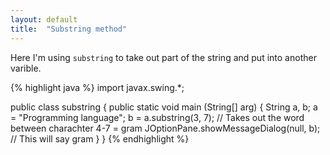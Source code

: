 ```yaml
---
layout: default
title:  "Substring method"
---
```

Here I'm using `substring` to take out part of the string and put into another varible.

{% highlight java %}
import javax.swing.*;

public class substring {
	public static void main (String[] arg) {
		String a, b; 
		a = "Programming language";
		b = a.substring(3, 7); // Takes out the word  between charachter 4-7 = gram
		JOptionPane.showMessageDialog(null, b); // This will say gram
	}
}
{% endhighlight %}
